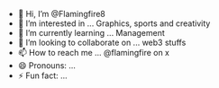 - 👋 Hi, I’m @Flamingfire8
- 👀 I’m interested in ... Graphics, sports and creativity
- 🌱 I’m currently learning ... Management 
- 💞️ I’m looking to collaborate on ... web3 stuffs
- 📫 How to reach me ... @flamingfire on x
- 😄 Pronouns: ...
- ⚡ Fun fact: ...

<!---
Flamingfire8/Flamingfire8 is a ✨ special ✨ repository because its `README.md` (this file) appears on your GitHub profile.
You can click the Preview link to take a look at your changes.
--->
